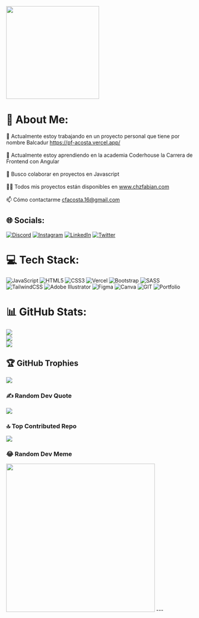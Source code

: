 <img src='https://lh3.googleusercontent.com/fife/AKsag4O6gdX2dAoZXUM8Hd3BURc9IenMxSEGyAnW4sWANXEqy2B3ZEthUA7C1B7ksTeOpSu-H5FVsH0mnnSXF9fMSx1fwnuvaX8BazTvpR7O4MBSCqZejjGu7mVw7CfNfW9QtgnsDuOoX4OpTZqXHreR2PjaPa2mttFwOC17T8zJPq_Xz-zdmG9Dyge86S7NEbt4Ytz8oP8Wc8wWkj1OljviuwE71n9jv_WDffXviPfrkjLpOHWfRvslhcaZxphXiRIGlzyzJzYGGFnO4i7TqmkIjUAsG-xzPAZFPPMp8jJQ5zQg32YY81u2NeJrgQFofVbRnihGUJWnRoiXoeXZrDE6JlLSfBHZESSJqzUMTIIakG3xvPc_a5phZBkPuhXlRmdimBhhy5J7HOYzhxn_sjPETc4BbgX-yDjCByRyeZjUyibHEm-eeZmZns2fzPRZm9WcLRgm_5oZgbevxt6wMiaYpn-o8M9wbsv6v7yk1hXcPetC0ARKdrnP1_3mQ2m0WbbErqXNW5UkE6F82uvImynqGSB-5V5dYMyNYglXGtj9ZSCzGgNcEC5DjoM9iWi2takXteQLanXdFRKGakFWL21OZQSFgr3o9Q3lkBZc8N23s-0sIjMLztZVLIWLrd0ICedR6Mq6D5iJ5WcE0NsQmKjRnhtqd47EvHWbdC5pE56pw1jwt5jEvJV8iW3_OXrJocnjqyEBOX7pYji21NRJ2sPX6zHR5MtzUbddmRSkDTFnn57bGNKSxmSAtqKjwptjiC13uftNFXIE3QlEMtl40C_tomERB4gk-hJjbg7-JsGN_QLFIJrLsJnamDNI17IiUP1jTa1F91ekHZtAbVFI3hbUn-hAoO1yKguzy0prgD172U1iIGTEiX5FVrKyiisSfzg5j2mBbBblNzQP9eo8Eu4OzmZdd66OjmPHebTnmj1xRm8cOthzxsfgSzUeSkuAWBqNR2oubTmpTmLUK0gtqXSBfI5bUuC7yCbGNo3VTbdKgkN6cHxLAOFvQJ605oo7-BRScnP8bp9WsVNb2Ud-3KCubSlHp8uAFysRvoN_VhEhQQMklGaVpIUPOuFE54dbXd58KyhsM11auxa4gUxbX5oAf0RKEmq3gUTVkQcDcrpXU7vBTPSbj0DdPBX3V1bs52zJ01EPUwXhpMKy9K4zMjqOniZdZ14XTsOLVPs99lizf3AsttkLKSzOJm39n2mJwYfodYXazjqAenGDp3J2hJBYnOa_9Utv0r6wtRfhKfPCAEX1VnyJCpFIi4MTRDR_zrv-hf5Fyfe8E1m8i8b2qjkrtpqCU5928OaQbL8WnM2p1DQh5bJi9pamndgjcX1VzO6YWUFk79MZ95SUWul_LmnUx_eGBgh5qSsMFexih-mTvCA1fFMAXATh_c1FGTkyfqbt79VgrJa09SkiNr8mgEVyqsqjyBxTvhgevii6AfoDAsBCjU0BmRuwE_d6JKPNM0fz9ci_NdHwdqbtWEyfgY6tabGJrkIPllZUA9DO1y4cVVdcYKKvBLybGlDRyBE5T3ppJxkOzw8vsxzCIWJXwQPB=w2000-h1870' style="height: 250px;"/>

# 💫 About Me:
🔭 Actualmente estoy trabajando en un proyecto personal que tiene por nombre Balcadur https://pf-acosta.vercel.app/ <br><br>🌱 Actualmente estoy aprendiendo en la academia Coderhouse la Carrera de Frontend con Angular<br><br>👯 Busco colaborar en proyectos en Javascript <br><br>👨‍💻 Todos mis proyectos están disponibles en www.chzfabian.com <br><br>📫 Cómo contactarme cfacosta.16@gmail.com

## 🌐 Socials:
[![Discord](https://img.shields.io/badge/Discord-%237289DA.svg?logo=discord&logoColor=white)](https://discord.gg/chzfabian) [![Instagram](https://img.shields.io/badge/Instagram-%23E4405F.svg?logo=Instagram&logoColor=white)](https://instagram.com/fabianhrr) [![LinkedIn](https://img.shields.io/badge/LinkedIn-%230077B5.svg?logo=linkedin&logoColor=white)](https://www.linkedin.com/in/chzfabian/) [![Twitter](https://img.shields.io/badge/Twitter-%231DA1F2.svg?logo=Twitter&logoColor=white)](https://twitter.com/Chzfabian_) 

# 💻 Tech Stack:
![JavaScript](https://img.shields.io/badge/javascript-%23323330.svg?style=for-the-badge&logo=javascript&logoColor=%23F7DF1E) ![HTML5](https://img.shields.io/badge/html5-%23E34F26.svg?style=for-the-badge&logo=html5&logoColor=white) ![CSS3](https://img.shields.io/badge/css3-%231572B6.svg?style=for-the-badge&logo=css3&logoColor=white) ![Vercel](https://img.shields.io/badge/vercel-%23000000.svg?style=for-the-badge&logo=vercel&logoColor=white) ![Bootstrap](https://img.shields.io/badge/bootstrap-%23563D7C.svg?style=for-the-badge&logo=bootstrap&logoColor=white) ![SASS](https://img.shields.io/badge/SASS-hotpink.svg?style=for-the-badge&logo=SASS&logoColor=white) ![TailwindCSS](https://img.shields.io/badge/tailwindcss-%2338B2AC.svg?style=for-the-badge&logo=tailwind-css&logoColor=white) ![Adobe Illustrator](https://img.shields.io/badge/adobeillustrator-%23FF9A00.svg?style=for-the-badge&logo=adobeillustrator&logoColor=white) 	![Figma](https://img.shields.io/badge/figma-%23F24E1E.svg?style=for-the-badge&logo=figma&logoColor=white) ![Canva](https://img.shields.io/badge/Canva-%2300C4CC.svg?style=for-the-badge&logo=Canva&logoColor=white) ![GIT](https://img.shields.io/badge/Git-fc6d26?style=for-the-badge&logo=git&logoColor=white) ![Portfolio](https://img.shields.io/badge/Portfolio-%23000000.svg?style=for-the-badge&logo=firefox&logoColor=#FF7139)
# 📊 GitHub Stats:
![](https://github-readme-stats.vercel.app/api?username=chzfabian&theme=vision-friendly-dark&hide_border=false&include_all_commits=true&count_private=true)<br/>
![](https://github-readme-streak-stats.herokuapp.com/?user=chzfabian&theme=vision-friendly-dark&hide_border=false)<br/>
![](https://github-readme-stats.vercel.app/api/top-langs/?username=chzfabian&theme=vision-friendly-dark&hide_border=false&include_all_commits=true&count_private=true&layout=compact)
## 🏆 GitHub Trophies
![](https://github-profile-trophy.vercel.app/?username=chzfabian&theme=algolia&no-frame=false&no-bg=false&margin-w=4)
### ✍️ Random Dev Quote
![](https://quotes-github-readme.vercel.app/api?type=horizontal&theme=radical)
### 🔝 Top Contributed Repo
![](https://github-contributor-stats.vercel.app/api?username=chzfabian&limit=5&theme=apprentice&combine_all_yearly_contributions=true)
### 😂 Random Dev Meme
<img src='https://randommeme-five.vercel.app/' style="height: 400px;"/>
---
